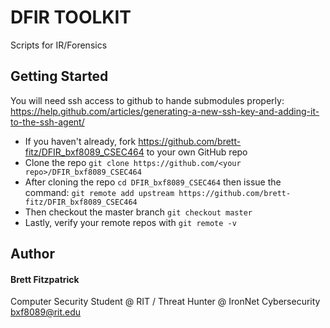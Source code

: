 DFIR TOOLKIT
======
Scripts for IR/Forensics

Getting Started
---------------
You will need ssh access to github to hande submodules properly:
https://help.github.com/articles/generating-a-new-ssh-key-and-adding-it-to-the-ssh-agent/

* If you haven't already, fork https://github.com/brett-fitz/DFIR_bxf8089_CSEC464 to your own GitHub repo
* Clone the repo `git clone https://github.com/<your repo>/DFIR_bxf8089_CSEC464`
* After cloning the repo `cd DFIR_bxf8089_CSEC464` then issue the command:
```git remote add upstream https://github.com/brett-fitz/DFIR_bxf8089_CSEC464```
* Then checkout the master branch `git checkout master`
* Lastly, verify your remote repos with `git remote -v`

## Author

#### Brett Fitzpatrick
Computer Security Student @ RIT / Threat Hunter @ IronNet Cybersecurity
bxf8089@rit.edu
